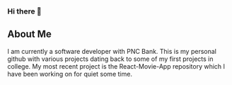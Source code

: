 ### Hi there 👋

<!--
**mas682/mas682** is a ✨ _special_ ✨ repository because its `README.md` (this file) appears on your GitHub profile.

Here are some ideas to get you started:

- 🔭 I’m currently working on ...
- 🌱 I’m currently learning ...
- 👯 I’m looking to collaborate on ...
- 🤔 I’m looking for help with ...
- 💬 Ask me about ...
- 📫 How to reach me: ...
- 😄 Pronouns: ...
- ⚡ Fun fact: ...
-->

## About Me
I am currently a software developer with PNC Bank.  This is my personal github with various projects dating back to some of my first projects in college.  My most recent project is the React-Movie-App repository which I have been working on for quiet some time.
